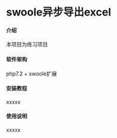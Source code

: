 # swoole异步导出excel

#### 介绍
本项目为练习项目

#### 软件架构
php7.2 + swoole扩展


#### 安装教程

xxxxx

#### 使用说明

xxxxx
